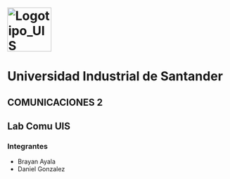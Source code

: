 #  <img width="100" height="100" alt="Logotipo_UIS" src="https://github.com/user-attachments/assets/8988a266-81fd-47d7-b9c8-4653d853be25" /> 

# Universidad Industrial de Santander

## COMUNICACIONES 2 

## Lab Comu UIS

### Integrantes

- Brayan Ayala
- Daniel Gonzalez

